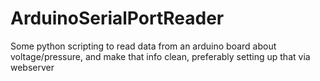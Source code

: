 # ArduinoSerialPortReader
 Some python scripting to read data from an arduino board about voltage/pressure, and make that info clean, preferably setting up that via webserver
